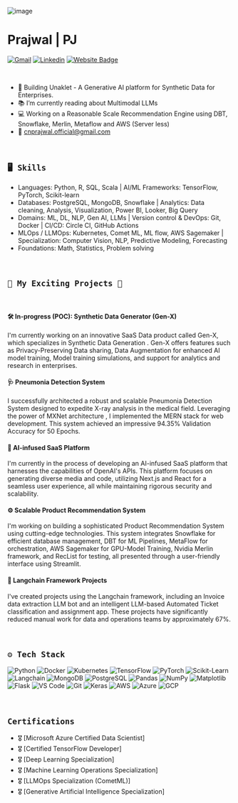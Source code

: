 ![image](https://github.com/prajwal-cn/prajwal-cn/assets/127007794/1dde9382-54b8-432d-a665-7dbf05a12d7d)


# Prajwal   |   PJ



[![Gmail](https://img.shields.io/badge/-Gmail-c14438?style=flat&logo=Gmail&logoColor=white)](mailto:cnprajwal.official@gmail.com)                       [![Linkedin](https://img.shields.io/badge/-LinkedIn-blue?style=flat&logo=Linkedin&logoColor=white)](https://www.linkedin.com/in/https://www.linkedin.com/in/prajwal-c-n//)   [![Website Badge](https://img.shields.io/badge/-Portfolio-c14538?style=flat&logo=Google-Chrome&logoColor=white&link=www.unaklet.com)](www.unaklet.com)

&nbsp;<br>


* 🏢 Building Unaklet - A Generative AI platform for Synthetic Data for Enterprises.
* 📚 I’m currently reading about Multimodal LLMs 
* 💻 Working on a Reasonable Scale Recommendation Engine using DBT, Snowflake, Merlin, Metaflow and AWS (Server less)
* 📧 cnprajwal.official@gmail.com

&nbsp;<br>

## `🖥 Skills`

- Languages: Python, R, SQL, Scala  |    AI/ML Frameworks: TensorFlow, PyTorch, Scikit-learn
- Databases: PostgreSQL, MongoDB, Snowflake  |  Analytics: Data cleaning, Analysis, Visualization, Power BI, Looker, Big Query
- Domains: ML, DL, NLP, Gen AI, LLMs  |  Version control & DevOps: Git, Docker  |  CI/CD: Circle CI, GitHub Actions
- MLOps / LLMOps: Kubernetes, Comet ML, ML flow, AWS Sagemaker  |  Specialization: Computer Vision, NLP, Predictive Modeling, Forecasting 
- Foundations: Math, Statistics, Problem solving

&nbsp;<br>

## `🚀 My Exciting Projects 🚀`

&nbsp;<br>

#### 🛠️ In-progress (POC): Synthetic Data Generator (Gen-X)
  
I'm currently working on an innovative SaaS Data product called Gen-X, which specializes in Synthetic Data Generation . Gen-X offers features such as Privacy-Preserving Data sharing, Data Augmentation for enhanced AI model training, Model training simulations, and support for analytics and research in enterprises.
            
#### 🩺 Pneumonia Detection System
          
I successfully architected a robust and scalable Pneumonia Detection System designed to expedite X-ray analysis in the medical field. Leveraging the power of MXNet architecture , I implemented the MERN stack for web development. This system achieved an impressive 94.35% Validation Accuracy for 50 Epochs.
          
#### 🤖 AI-infused SaaS Platform
          
I'm currently in the process of developing an AI-infused SaaS platform that harnesses the capabilities of OpenAI's APIs. This platform focuses on generating diverse media and code, utilizing Next.js and React for a seamless user experience, all while maintaining rigorous security and scalability.
           
#### ⚙️ Scalable Product Recommendation System
     
I'm working on building a sophisticated Product Recommendation System using cutting-edge technologies. This system integrates Snowflake for efficient database management, DBT for ML Pipelines, MetaFlow for orchestration, AWS Sagemaker for GPU-Model Training, Nvidia Merlin framework, and RecList for testing, all presented through a user-friendly interface using Streamlit.
  
       
####  💬 Langchain Framework Projects
      
I've created projects using the Langchain framework, including an Invoice data extraction LLM bot and an intelligent LLM-based Automated Ticket classification and assignment app. These projects have significantly reduced manual work for data and operations teams by approximately 67%.
            
&nbsp;<br>
  
##  `⚙️ Tech Stack`

![Python](https://img.shields.io/badge/-Python-3776AB?style=for-the-badge&logo=python&logoColor=white)
![Docker](https://img.shields.io/badge/-Docker-2496ED?style=for-the-badge&logo=docker&logoColor=white)
![Kubernetes](https://img.shields.io/badge/-Kubernetes-326CE5?style=for-the-badge&logo=kubernetes&logoColor=white)
![TensorFlow](https://img.shields.io/badge/-TensorFlow-FF6F61?style=for-the-badge&logo=tensorflow&logoColor=white)
![PyTorch](https://img.shields.io/badge/-PyTorch-EE4C2C?style=for-the-badge&logo=pytorch&logoColor=white)
![Scikit-Learn](https://img.shields.io/badge/-Scikit%20Learn-F7931E?style=for-the-badge&logo=scikit-learn&logoColor=white)
![Langchain](https://img.shields.io/badge/-Langchain-6C8EFF?style=for-the-badge&logo=blockchain&logoColor=white)
![MongoDB](https://img.shields.io/badge/-MongoDB-47A248?style=for-the-badge&logo=mongodb&logoColor=white)
![PostgreSQL](https://img.shields.io/badge/-PostgreSQL-336791?style=for-the-badge&logo=postgresql&logoColor=white)
![Pandas](https://img.shields.io/badge/-Pandas-150458?style=for-the-badge&logo=pandas&logoColor=white)
![NumPy](https://img.shields.io/badge/-NumPy-013243?style=for-the-badge&logo=numpy&logoColor=white)
![Matplotlib](https://img.shields.io/badge/-Matplotlib-11557C?style=for-the-badge&logo=matplotlib&logoColor=white)
![Flask](https://img.shields.io/badge/-Flask-000000?style=for-the-badge&logo=flask&logoColor=white)
![VS Code](https://img.shields.io/badge/-Visual%20Studio%20Code-007ACC?style=for-the-badge&logo=visual-studio-code&logoColor=white)
![Git](https://img.shields.io/badge/-Git-F05032?style=for-the-badge&logo=git&logoColor=white)
![Keras](https://img.shields.io/badge/-Keras-D00000?style=for-the-badge&logo=keras&logoColor=white)
![AWS](https://img.shields.io/badge/-AWS-232F3E?style=for-the-badge&logo=amazon-aws&logoColor=white)
![Azure](https://img.shields.io/badge/-Azure-0089D6?style=for-the-badge&logo=microsoft-azure&logoColor=white)
![GCP](https://img.shields.io/badge/-GCP-4285F4?style=for-the-badge&logo=google-cloud&logoColor=white)

&nbsp;<br>

## `Certifications`

- 🎖️ [Microsoft Azure Certified Data Scientist] 
- 🎖️ [Certified TensorFlow Developer]
- 🎖️ [Deep Learning Specialization]
- 🎖️ [Machine Learning Operations Specialization]
- 🎖️ [LLMOps Specialization (CometML)]
- 🎖️ [Generative Artificial Intelligence Specialization]

